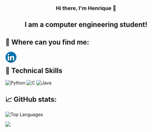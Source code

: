 <h3 align="center">
Hi there, I'm Henrique </a> 👋
</h3>
<h2 align="center">
I am a computer engineering student!
</h2> 

## 🤝 Where can you find me:
<a href="https://www.linkedin.com/in/henrique-pereira-682a77242/"><img align="left" src="https://github.com/itshenrique09/itshenrique09/blob/main/Imagem/linkedin.png " alt="Henrique Pereira | LinkedIn" width="35px"/></a>
</br>

## 💼 Technical Skills
![Python](https://img.shields.io/badge/python-3670A0?style=for-the-badge&logo=python&logoColor=ffdd54)
![C](https://img.shields.io/badge/c-%2300599C.svg?style=for-the-badge&logo=c&logoColor=white)
![Java](https://img.shields.io/badge/-java-orange?style=for-the-badge&logo=java)


## 📈 GitHub stats: 
![Top Languages](https://github-readme-stats.vercel.app/api/top-langs/?username=itshenrique09&layout=compact&theme=react&langs_count=30&hide_border=true)
</br>

<img src="https://github-readme-stats.vercel.app/api?username=itshenrique09&&show_icons=true&title_color=ffffff&icon_color=1E90FF&text_color=daf7dc&bg_color=151515">

